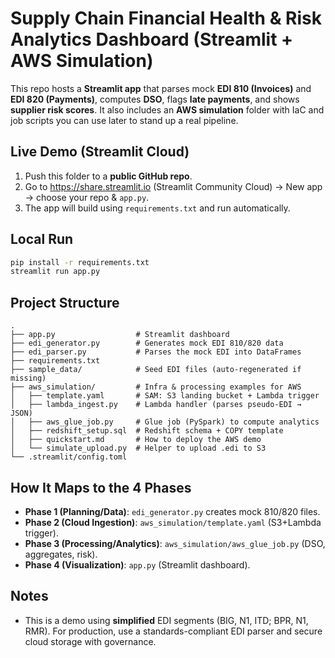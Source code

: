 # Supply Chain Financial Health & Risk Analytics Dashboard (Streamlit + AWS Simulation)

This repo hosts a **Streamlit app** that parses mock **EDI 810 (Invoices)** and **EDI 820 (Payments)**, computes **DSO**, flags **late payments**, and shows **supplier risk scores**. It also includes an **AWS simulation** folder with IaC and job scripts you can use later to stand up a real pipeline.

## Live Demo (Streamlit Cloud)
1. Push this folder to a **public GitHub repo**.
2. Go to https://share.streamlit.io (Streamlit Community Cloud) → New app → choose your repo & `app.py`.
3. The app will build using `requirements.txt` and run automatically.

## Local Run
```bash
pip install -r requirements.txt
streamlit run app.py
```

## Project Structure
```
.
├── app.py                  # Streamlit dashboard
├── edi_generator.py        # Generates mock EDI 810/820 data
├── edi_parser.py           # Parses the mock EDI into DataFrames
├── requirements.txt
├── sample_data/            # Seed EDI files (auto-regenerated if missing)
├── aws_simulation/         # Infra & processing examples for AWS
│   ├── template.yaml       # SAM: S3 landing bucket + Lambda trigger
│   ├── lambda_ingest.py    # Lambda handler (parses pseudo-EDI → JSON)
│   ├── aws_glue_job.py     # Glue job (PySpark) to compute analytics
│   ├── redshift_setup.sql  # Redshift schema + COPY template
│   ├── quickstart.md       # How to deploy the AWS demo
│   └── simulate_upload.py  # Helper to upload .edi to S3
└── .streamlit/config.toml
```

## How It Maps to the 4 Phases
- **Phase 1 (Planning/Data)**: `edi_generator.py` creates mock 810/820 files.
- **Phase 2 (Cloud Ingestion)**: `aws_simulation/template.yaml` (S3+Lambda trigger).
- **Phase 3 (Processing/Analytics)**: `aws_simulation/aws_glue_job.py` (DSO, aggregates, risk).
- **Phase 4 (Visualization)**: `app.py` (Streamlit dashboard).

## Notes
- This is a demo using **simplified** EDI segments (BIG, N1, ITD; BPR, N1, RMR). For production, use a standards-compliant EDI parser and secure cloud storage with governance.
